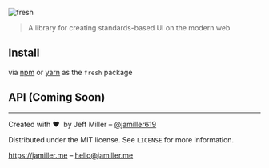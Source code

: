 ![fresh](https://jamiller.me/static/fresh-logo.png)
> A library for creating standards-based UI on the modern web

## Install
via [npm][npm-url] or [yarn][yarn-url] as the `fresh` package

## API (Coming Soon)

---

Created with ❤ &nbsp;by Jeff Miller – [@jamiller619](https://twitter.com/jamiller619)

Distributed under the MIT license. See ``LICENSE`` for more information.

[https:&#x2F;&#x2F;jamiller.me](https:&#x2F;&#x2F;jamiller.me) – [hello@jamiller.me](hello@jamiller.me)

<!-- Markdown link & img dfn's -->
[npm-image]: https://img.shields.io/npm/v/freshjs.svg?style=flat-square
[npm-url]: https://npmjs.org/package/freshjs
[yarn-url]: https://yarnpkg.com/en/package/freshjs
[npm-downloads]: https://img.shields.io/npm/dw/freshjs.svg?style=flat-square